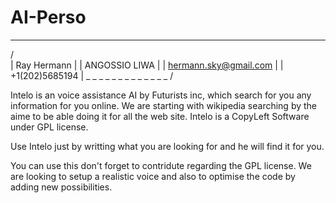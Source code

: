 # AI-Perso
  _ _ _ _ _ _ _ __ _ _ _ _ _
/                            \
| Ray Hermann                 |
| ANGOSSIO LIWA               |
| hermann.sky@gmail.com       |
| +1(202)5685194              |
\_ _ _ _ _ _ _ _ _  _ _ _ _  /

Intelo is an voice assistance AI by Futurists inc, which search for you any information for you online.
We are starting with wikipedia searching by the aime to be able doing it for all the web site.
Intelo is a CopyLeft Software under GPL license.

Use Intelo just by writting what you are looking for and he will find it for you.

You can use this don't forget to contridute regarding the GPL license.
We are looking to setup a realistic voice and also to optimise the code by adding new possibilities.
